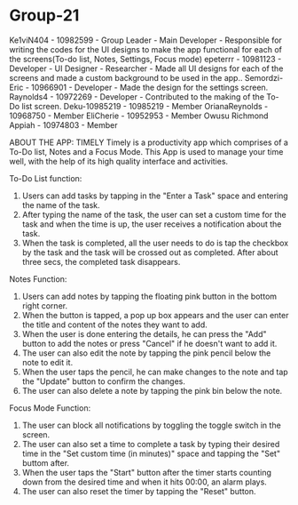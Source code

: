 # Group-21
Ke1viN404 - 10982599 -  Group Leader - Main Developer - Responsible for writing the codes for the UI designs to make the app functional for each of the screens(To-do list, Notes, Settings, Focus 
                                                        mode)
epeterrr - 10981123 - Developer - UI Designer - Researcher - Made all UI designs for each of the  screens and made a custom background to be used in the app..
Semordzi-Eric - 10966901 - Developer - Made the design for the settings screen.
Raynolds4 - 10972269 - Developer - Contributed to the making of the To-Do list screen.
Deku-10985219 - 10985219 - Member 
OrianaReynolds - 10968750 - Member
EliCherie - 10952953 - Member
Owusu Richmond Appiah - 10974803 - Member


ABOUT THE APP: TIMELY
Timely is a productivity app which comprises of a To-Do list, Notes and a  Focus Mode. This App is used to manage your time well, with the help of its high quality interface and activities.

To-Do List function:
1. Users can add tasks by tapping in the "Enter a Task" space and entering the name of the task.
2. After typing the name of the task, the user can set a custom time for the task and when the time is up, the user receives a notification about the task.
3. When the task is completed, all the user needs to do is tap the checkbox by the task and the task will be crossed out as completed. After about three secs, the completed task disappears.


Notes Function:
1. Users can add notes by tapping the floating pink button in the bottom right corner.
2. When the button is tapped, a pop up box appears and the user can enter the title and content of the notes they want to add.
3. When the user is done entering the details, he can press the "Add" button to add the notes or press "Cancel" if he doesn't want to add it.
4. The user can also edit the note by tapping the pink pencil below the note to edit it.
5. When the user taps the pencil, he can make changes to the note and tap the "Update" button to confirm the changes.
6. The user can also delete a note by tapping the pink bin below the note.

Focus Mode Function:
1. The user can block all notifications by toggling the toggle switch in the screen.
2. The user can also set a time to complete a task by typing their desired time in the "Set custom time (in minutes)" space and tapping the "Set" buttom after.
3. When the user taps the "Start" button after the timer starts counting down from the desired time and when it hits 00:00, an alarm plays.
4. The user can also reset the timer by tapping the "Reset" button.





